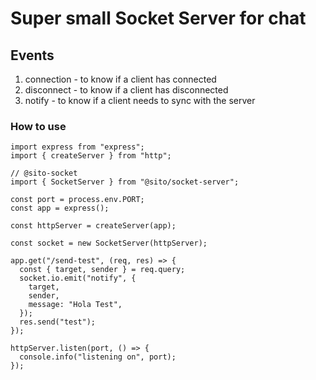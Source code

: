 # Super small Socket Server for chat

## Events

1. connection - to know if a client has connected
2. disconnect - to know if a client has disconnected
3. notify - to know if a client needs to sync with the server

### How to use

```
import express from "express";
import { createServer } from "http";

// @sito-socket
import { SocketServer } from "@sito/socket-server";

const port = process.env.PORT;
const app = express();

const httpServer = createServer(app);

const socket = new SocketServer(httpServer);

app.get("/send-test", (req, res) => {
  const { target, sender } = req.query;
  socket.io.emit("notify", {
    target,
    sender,
    message: "Hola Test",
  });
  res.send("test");
});

httpServer.listen(port, () => {
  console.info("listening on", port);
});

```

